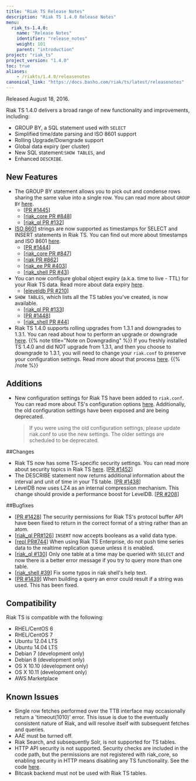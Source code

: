 ```yaml
---
title: "Riak TS Release Notes"
description: "Riak TS 1.4.0 Release Notes"
menu:
  riak_ts-1.4.0:
    name: "Release Notes"
    identifier: "release_notes"
    weight: 101
    parent: "introduction"
project: "riak_ts"
project_version: "1.4.0"
toc: true
aliases:
    - /riakts/1.4.0/releasenotes
canonical_link: "https://docs.basho.com/riak/ts/latest/releasenotes"
---
```



Released August 18, 2016.

Riak TS 1.4.0 delivers a broad range of new functionality and improvements, including: 

* GROUP BY, a SQL statement used with `SELECT`
* Simplified time/date parsing and ISO 8601 support
* Rolling Upgrade/Downgrade support 
* Global data expiry (per cluster)
* New SQL statement:`SHOW TABLES`, and  
* Enhanced `DESCRIBE`.


## New Features

* The GROUP BY statement allows you to pick out and condense rows sharing the same value into a single row. You can read more about `GROUP BY` [here](/riak/ts/1.4.0/using/querying/select/GROUP-BY/).
    * [[PR #1445](https://github.com/basho/riak_kv/pull/1445)]
    * [[riak_core PR #848](https://github.com/basho/riak_core/pull/848)]
    * [[riak_ql PR #132](https://github.com/basho/riak_ql/pull/132)]
* [ISO 8601](https://en.wikipedia.org/wiki/ISO_8601) strings are now supported as timestamps for SELECT and INSERT statements in Riak TS. You can find out more about timestamps and ISO 8601 [here](riak/ts/1.4.0/using/timerepresentations/).
    * [[PR #1444](https://github.com/basho/riak_kv/pull/1444)]
    * [[riak_core PR #847](https://github.com/basho/riak_core/pull/847)]
    * [[riak PR #862](https://github.com/basho/riak/pull/862)]
    * [[riak_ee PR #403](https://github.com/basho/riak_ee/pull/403)]
    * [[riak_shell PR #43](https://github.com/basho/riak_shell/pull/43)]
* You can now configure global object expiry (a.k.a. time to live - TTL) for your Riak TS data. Read more about data expiry [here](riak/ts/1.4.0/using/global-object-expiration/).
    * [[eleveldb PR #210](https://github.com/basho/eleveldb/pull/210)]
* `SHOW TABLES`, which lists all the TS tables you've created, is now available. 
    * [[riak_ql PR #133](https://github.com/basho/riak_ql/pull/133)]
    * [[PR #1448](https://github.com/basho/riak_kv/pull/1448)]
    * [[riak_shell PR #44](https://github.com/basho/riak_shell/pull/44)]
* Riak TS 1.4.0 supports rolling upgrades from 1.3.1 and downgrades to 1.3.1. You can read about how to perform an upgrade or downgrade [here](/riak/ts/1.4.0/setup/).
{{% note title="Note on Downgrading" %}}
If you freshly installed TS 1.4.0 and did NOT upgrade from 1.3.1, and then you choose to downgrade to 1.3.1, you will need to change your `riak.conf` to preserve your configuration settings. Read more about that process [here](/riak/ts/1.4.0/setup/downgrading).
{{% /note %}}


## Additions

* New configuration settings for Riak TS have been added to `riak.conf`. You can read more about TS's configuration options [here](/riak/ts/1.4.0/using/configuring/). Additionally, the old configuration settings have been exposed and are being deprecated.
    >If you were using the old configuration settings, please update riak.conf to use the new settings. The older settings are scheduled to be deprecated.  


##Changes

* Riak TS now has some TS-specific security settings. You can read more about security topics in Riak TS [here](riak/ts/1.4.0/using/security/). [[PR #1452](https://github.com/basho/riak_kv/pull/1452)]
* The DESCRIBE statement now returns additional information about the interval and unit of time in your TS table. [[PR #1438](https://github.com/basho/riak_kv/pull/1438)]
* LevelDB now uses LZ4 as an internal compression mechanism. This change should provide a performance boost for LevelDB. [[PR #208](https://github.com/basho/eleveldb/pull/208)]


##Bugfixes

* [[PR #1428](https://github.com/basho/riak_kv/pull/1428)] The security permissions for Riak TS's protocol buffer API have been fixed to return in the correct format of a string rather than an atom.
* [[riak_ql PR#126](https://github.com/basho/riak_ql/pull/126)] `INSERT` now accepts booleans as a valid data type.
* [[repl PR#744](https://github.com/basho/riak_repl/pull/744)] When using Riak TS Enterprise, do not push time series data to the realtime replication queue unless it is enabled.
* [[riak_ql #130](https://github.com/basho/riak_ql/pull/130)] Only one table at a time may be queried with `SELECT` and now there is a better error message if you try to query more than one table.
* [[riak_shell #39](https://github.com/basho/riak_shell/pull/39)] Fix some typos in riak shell's help text. 
* [[PR #1439](https://github.com/basho/riak_kv/pull/1439)] When building a query an error could result if a string was used. This has been fixed.


## Compatibility

Riak TS is compatible with the following:

* RHEL/CentOS 6
* RHEL/CentOS 7
* Ubuntu 12.04 LTS
* Ubuntu 14.04 LTS
* Debian 7 (development only)
* Debian 8 (development only)
* OS X 10.10 (development only)
* OS X 10.11 (development only)
* AWS Marketplace

## Known Issues

* Single row fetches performed over the TTB interface may occasionally return a 'timeout(1010)' error. This issue is due to the eventually consistent nature of Riak, and will resolve itself with subsequent fetches and queries.
* AAE must be turned off.
* Riak Search, and subsequently Solr, is not supported for TS tables.
* HTTP API security is not supported. Security checks are included in the code path, but the permissions are not registered with riak_core, so enabling security in HTTP means disabling any TS functionality. See the code [here](https://github.com/basho/riak_kv/blob/riak_ts-develop/src/riak_kv_app.erl#L214-L215).
* Bitcask backend must not be used with Riak TS tables.
